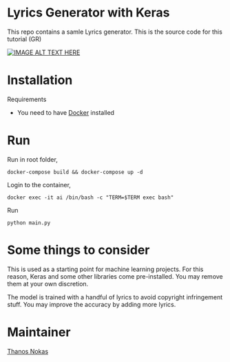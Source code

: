 # Lyrics Generator with Keras

This repo contains a samle Lyrics generator. This is the source code for this tutorial (GR)

[![IMAGE ALT TEXT HERE](https://img.youtube.com/vi/AvCwJ9c-JgI/0.jpg)](https://www.youtube.com/watch?v=AvCwJ9c-JgI)

# Installation
Requirements
- You need to have [Docker](https://docs.docker.com/engine/installation/) installed

# Run

Run in root folder,
~~~~
docker-compose build && docker-compose up -d
~~~~

Login to the container,
~~~~
docker exec -it ai /bin/bash -c "TERM=$TERM exec bash"
~~~~

Run
~~~~
python main.py
~~~~

# Some things to consider

This is used as a starting point for machine learning projects. For this reason,
Keras and some other libraries come pre-installed. You may remove them at your
own discretion.

The model is trained with a handful of lyrics to avoid copyright infringement stuff. You may improve the accuracy by adding more lyrics.

# Maintainer
[Thanos Nokas](https://www.linkedin.com/in/thanosnokas)